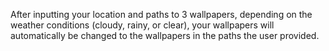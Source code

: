 After inputting your location and paths to 3 wallpapers, depending on the weather conditions (cloudy, rainy, or clear), your wallpapers will automatically be changed to the wallpapers in the paths the user provided.
